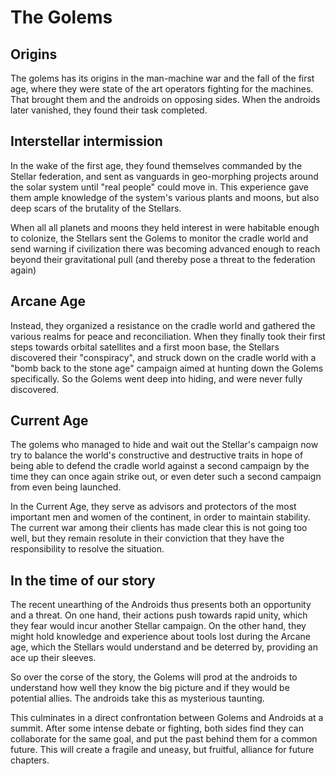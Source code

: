 # The Golems

## Origins

The golems has its origins in the man-machine war and the fall of the first age, where they were state of the art operators fighting for the machines. That brought them and the androids on opposing sides. When the androids later vanished, they found their task completed.

## Interstellar intermission

In the wake of the first age, they found themselves commanded by the Stellar federation, and sent as vanguards in geo-morphing projects around the solar system until "real people" could move in. This experience gave them ample knowledge of the system's various plants and moons, but also deep scars of the brutality of the Stellars.

When all all planets and moons they held interest in were habitable enough to colonize, the Stellars sent the Golems to monitor the cradle world and send warning if civilization there was becoming advanced enough to reach beyond their gravitational pull (and thereby pose a threat to the federation again)

## Arcane Age

Instead, they organized a resistance on the cradle world and gathered the various realms for peace and reconciliation. When they finally took their first steps towards orbital satellites and a first moon base, the Stellars discovered their "conspiracy", and struck down on the cradle world with a "bomb back to the stone age" campaign aimed at hunting down the Golems specifically. So the Golems went deep into hiding, and were never fully discovered.

## Current Age

The golems who managed to hide and wait out the Stellar's campaign now try to balance the world's constructive and destructive traits in hope of being able to defend the cradle world against a second campaign by the time they can once again strike out, or even deter such a second campaign from even being launched.

In the Current Age, they serve as advisors and protectors of the most important men and women of the continent, in order to maintain stability. The current war among their clients has made clear this is not going too well, but they remain resolute in their conviction that they have the responsibility to resolve the situation.

## In the time of our story

The recent unearthing of the Androids thus presents both an opportunity and a threat. On one hand, their actions push towards rapid unity, which they fear would incur another Stellar campaign. On the other hand, they might hold knowledge and experience about tools lost during the Arcane age, which the Stellars would understand and be deterred by, providing an ace up their sleeves.

So over the corse of the story, the Golems will prod at the androids to understand how well they know the big picture and if they would be potential allies. The androids take this as mysterious taunting.

This culminates in a direct confrontation between Golems and Androids at a summit. After some intense debate or fighting, both sides find they can collaborate for the same goal, and put the past behind them for a common future. This will create a fragile and uneasy, but fruitful, alliance for future chapters.
